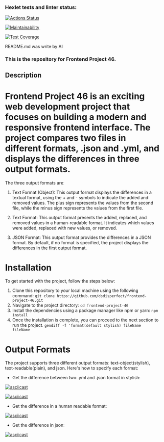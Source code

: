 ### Hexlet tests and linter status:
[![Actions Status](https://github.com/dsdisperfect/frontend-project-46/workflows/hexlet-check/badge.svg)](https://github.com/dsdisperfect/frontend-project-46/actions)

[![Maintainability](https://api.codeclimate.com/v1/badges/c790138cf67d58c15215/maintainability)](https://codeclimate.com/github/dsdisperfect/frontend-project-46/maintainability)

[![Test Coverage](https://api.codeclimate.com/v1/badges/c790138cf67d58c15215/test_coverage)](https://codeclimate.com/github/dsdisperfect/frontend-project-46/test_coverage)

README.md was write by AI

### This is the repository for Frontend Project 46.

## Description
# Frontend Project 46 is an exciting web development project that focuses on building a modern and responsive frontend interface. The project compares two files in different formats, .json and .yml, and displays the differences in three output formats.
The three output formats are:
1. Text Format (Object): This output format displays the differences in a textual format, using the + and - symbols to indicate the added and removed values. The plus sign represents the values from the second file, while the minus sign represents the values from the first file.

2. Text Format: This output format presents the added, replaced, and removed values in a human-readable format. It indicates which values were added, replaced with new values, or removed.

3. JSON Format: This output format provides the differences in a JSON format.
By default, if no format is specified, the project displays the differences in the first output format.

# Installation

To get started with the project, follow the steps below:
1. Clone this repository to your local machine using the following command:
`git clone https://github.com/dsdisperfect/frontend-project-46.git`
2. Navigate to the project directory:
`cd frontend-project-46`
3. Install the dependencies using a package manager like npm or yarn:
`npm install`
4. Once the installation is complete, you can proceed to the next section to run the project.
`gendiff -f 'format(default stylish) fileName fileName`


# Output Formats
The project supports three different output formats: text-object(stylish), text-readable(plain), and json. Here's how to specify each format:

* Get the difference between two .yml and .json format in stylish: 

[![asciicast](https://asciinema.org/a/uZ4tzSbST5mIpWNm9HxbnLtEn.svg)](https://asciinema.org/a/uZ4tzSbST5mIpWNm9HxbnLtEn)

[![asciicast](https://asciinema.org/a/B3Z2I9xN2xtbWy6hZ3Vjxllfs.svg)](https://asciinema.org/a/B3Z2I9xN2xtbWy6hZ3Vjxllfs)


* Get the difference in a human readable format:

[![asciicast](https://asciinema.org/a/JtOnqImWAM8qL90Pen6UnuJyp.svg)](https://asciinema.org/a/JtOnqImWAM8qL90Pen6UnuJyp)


* Get the difference in json:

[![asciicast](https://asciinema.org/a/f9kXuEpZ6ytytwtWPdeK1yKAZ.svg)](https://asciinema.org/a/f9kXuEpZ6ytytwtWPdeK1yKAZ)

